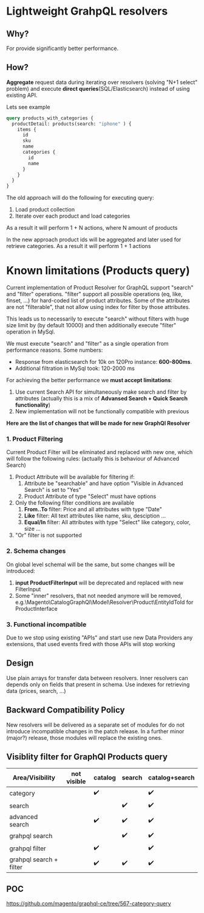 # Lightweight GrahpQL resolvers

## Why?

For provide significantly better performance.
 
## How?
**Aggregate** request data during iterating over resolvers (solving "N+1 select" problem) and execute **direct queries**(SQL/Elasticsearch) instead of using existing API.


Lets see example

```graphql
query products_with_categories {
  productDetail: products(search: "iphone" ) {
    items {
      id
      sku
      name
      categories {
        id
        name
      }
    }
  }
}
```

The old approach will do the following for executing query:
1. Load product collection
2. Iterate over each product and load categories

As a result it will perform 1 + N actions, where N amount of products

In the new approach product ids will be aggregated and later used for retrieve categories.
As a result it will perform 1 + 1 actions

# Known limitations (Products query)
Current implementation of Product Resolver for GraphQL support "search" and "filter" operations. "filter" support all possible operations (eq, like, finset, ...) for hard-coded list of product attributes. Some of the attributes are not "filterable", that not allow using index for filter by those attributes.

This leads us to necessarily to execute "search" without filters with huge size limit by (by default 10000) and then additionally execute "filter" operation in MySql.

We must execute "search" and "filter" as a single operation from performance reasons. Some numbers: 
* Response from elasticsearch for 10k on 120Pro instance: **600-800ms**.
* Additional filtration in MySql took: 120-2000 ms

For achieving the better performance we **must accept limitations**:
1. Use current Search API for simultaneously make search and filter by attributes (actually this is a mix of **Advansed Search + Quick Search functionality**) 
1. New implementation will not be functionally compatible with previous 

**Here are the list of changes that will be made for new GraphQl Resolver**

### 1. Product Filtering
Current Product Filter will be eliminated and replaced with new one, which will follow the following rules:
(actually this is behaviour of Advanced Search)

1. Product Attribute will be available for filtering if:
   1. Attribute be "searchable" and have option "Visible in Advanced Search" is set to "Yes"
   1. Product Attribute of type "Select" must have options
1. Only the following filter conditions are available
   1. **From..To** filter: Price and all attributes with type "Date" 
   1. **Like** filter: All text attributes like name, sku, desciption ...
   1. **Equal/In** filter: All attributes with type "Select" like category, color, size ...
1. "Or" filter is not supported

### 2. Schema changes
On global level schemal will be the same, but some changes will be introduced:
1. **input ProductFilterInput** will be deprecated and replaced with new FilterInput
1. Some "inner" resolvers, that not needed anymore will be removed, e.g.\Magento\CatalogGraphQl\Model\Resolver\Product\EntityIdToId for ProductInterface

### 3. Functional incompatible
Due to we stop using existing "APIs" and start use new Data Providers any extensions, that used events fired with those APIs will stop working 


## Design
Use plain arrays for transfer data between resolvers. Inner resolvers can depends only on fields that present in schema. 
Use indexes for retrieving data (prices, search, ...)


## Backward Compatibility Policy

New resolvers will be delivered as a separate set of modules for do not introduce incompatible changes in the patch release. 
In a further minor (major?) release, those modules will replace the existing ones.


## Visiblity filter for GraphQl Products query


Area/Visibility  | not visible | catalog | search| catalog+search 
---------------- |-------------|---------|-------|---------------
 category                |           |    ✔️    |       |    ✔️           
 search                  |           |         |    ✔️  |    ✔️            
 advanced search         |           |    ✔️    |    ✔️  |    ✔️            
 grahpql search          |           |         |    ✔️  |    ✔️            
 grahpql filter          |           |    ✔️    |       |    ✔️            
 grahpql search + filter |           |    ✔️    |    ✔️  |    ✔️            


## POC

https://github.com/magento/graphql-ce/tree/567-category-query
